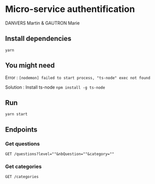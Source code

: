 # Micro-service authentification

DANVERS Martin & GAUTRON Marie

## Install dependencies

`yarn`

## You might need

Error : `[nodemon] failed to start process, "ts-node" exec not found`

Solution : Install ts-node `npm install -g ts-node`

## Run

`yarn start`

## Endpoints

### Get questions

`GET /questions?level=""&nbQuestion=""&category=""`

### Get categories

`GET /categories`
